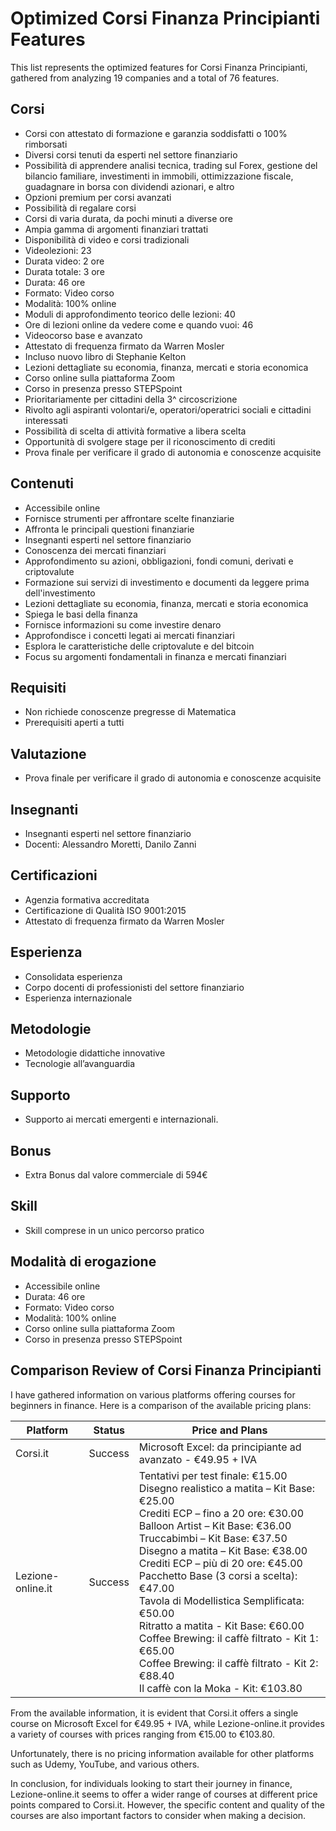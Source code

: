 # Optimized Corsi Finanza Principianti Features

This list represents the optimized features for Corsi Finanza Principianti, gathered from analyzing 19 companies and a total of 76 features.

## Corsi
- Corsi con attestato di formazione e garanzia soddisfatti o 100% rimborsati
- Diversi corsi tenuti da esperti nel settore finanziario
- Possibilità di apprendere analisi tecnica, trading sul Forex, gestione del bilancio familiare, investimenti in immobili, ottimizzazione fiscale, guadagnare in borsa con dividendi azionari, e altro
- Opzioni premium per corsi avanzati
- Possibilità di regalare corsi
- Corsi di varia durata, da pochi minuti a diverse ore
- Ampia gamma di argomenti finanziari trattati
- Disponibilità di video e corsi tradizionali
- Videolezioni: 23
- Durata video: 2 ore
- Durata totale: 3 ore
- Durata: 46 ore
- Formato: Video corso
- Modalità: 100% online
- Moduli di approfondimento teorico delle lezioni: 40
- Ore di lezioni online da vedere come e quando vuoi: 46
- Videocorso base e avanzato
- Attestato di frequenza firmato da Warren Mosler
- Incluso nuovo libro di Stephanie Kelton
- Lezioni dettagliate su economia, finanza, mercati e storia economica
- Corso online sulla piattaforma Zoom
- Corso in presenza presso STEPSpoint
- Prioritariamente per cittadini della 3^ circoscrizione
- Rivolto agli aspiranti volontari/e, operatori/operatrici sociali e cittadini interessati
- Possibilità di scelta di attività formative a libera scelta
- Opportunità di svolgere stage per il riconoscimento di crediti
- Prova finale per verificare il grado di autonomia e conoscenze acquisite

## Contenuti
- Accessibile online
- Fornisce strumenti per affrontare scelte finanziarie
- Affronta le principali questioni finanziarie
- Insegnanti esperti nel settore finanziario
- Conoscenza dei mercati finanziari
- Approfondimento su azioni, obbligazioni, fondi comuni, derivati e criptovalute
- Formazione sui servizi di investimento e documenti da leggere prima dell'investimento
- Lezioni dettagliate su economia, finanza, mercati e storia economica
- Spiega le basi della finanza
- Fornisce informazioni su come investire denaro
- Approfondisce i concetti legati ai mercati finanziari
- Esplora le caratteristiche delle criptovalute e del bitcoin
- Focus su argomenti fondamentali in finanza e mercati finanziari

## Requisiti
- Non richiede conoscenze pregresse di Matematica
- Prerequisiti aperti a tutti

## Valutazione
- Prova finale per verificare il grado di autonomia e conoscenze acquisite

## Insegnanti
- Insegnanti esperti nel settore finanziario
- Docenti: Alessandro Moretti, Danilo Zanni

## Certificazioni
- Agenzia formativa accreditata
- Certificazione di Qualità ISO 9001:2015
- Attestato di frequenza firmato da Warren Mosler

## Esperienza
- Consolidata esperienza
- Corpo docenti di professionisti del settore finanziario
- Esperienza internazionale

## Metodologie
- Metodologie didattiche innovative
- Tecnologie all’avanguardia

## Supporto
- Supporto ai mercati emergenti e internazionali.

## Bonus
- Extra Bonus dal valore commerciale di 594€

## Skill
- Skill comprese in un unico percorso pratico

## Modalità di erogazione
- Accessibile online
- Durata: 46 ore
- Formato: Video corso
- Modalità: 100% online
- Corso online sulla piattaforma Zoom
- Corso in presenza presso STEPSpoint

## Comparison Review of Corsi Finanza Principianti

I have gathered information on various platforms offering courses for beginners in finance. Here is a comparison of the available pricing plans:

| Platform            | Status   | Price and Plans                                                                                                  |
|---------------------|----------|------------------------------------------------------------------------------------------------------------------|
| Corsi.it            | Success  | Microsoft Excel: da principiante ad avanzato - €49.95 + IVA                                                     |
| Lezione-online.it   | Success  | Tentativi per test finale: €15.00 <br> Disegno realistico a matita – Kit Base: €25.00 <br> Crediti ECP – fino a 20 ore: €30.00 <br> Balloon Artist – Kit Base: €36.00 <br> Truccabimbi – Kit Base: €37.50 <br> Disegno a matita – Kit Base: €38.00 <br> Crediti ECP – più di 20 ore: €45.00 <br> Pacchetto Base (3 corsi a scelta): €47.00 <br> Tavola di Modellistica Semplificata: €50.00 <br> Ritratto a matita - Kit Base: €60.00 <br> Coffee Brewing: il caffè filtrato - Kit 1: €65.00 <br> Coffee Brewing: il caffè filtrato - Kit 2: €88.40 <br> Il caffè con la Moka - Kit: €103.80 |

From the available information, it is evident that Corsi.it offers a single course on Microsoft Excel for €49.95 + IVA, while Lezione-online.it provides a variety of courses with prices ranging from €15.00 to €103.80.

Unfortunately, there is no pricing information available for other platforms such as Udemy, YouTube, and various others.

In conclusion, for individuals looking to start their journey in finance, Lezione-online.it seems to offer a wider range of courses at different price points compared to Corsi.it. However, the specific content and quality of the courses are also important factors to consider when making a decision.